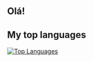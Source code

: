 ## Olá!

## My top languages
[![Top Languages](https://github-readme-stats.vercel.app/api/top-langs/?username=TaiBarzotto&layout=compact&theme=vue&hide=shaderlab,hlsl&langs_count=7)](https://github.com/TaiBarzotto?tab=repositories)
